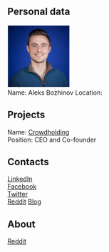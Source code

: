 ## Personal data
![ photo](../people/photo/aleks_bozhinov.png)  
Name:  Aleks Bozhinov
Location:
## Projects 
Name: [Crowdholding](../projects/crowdholding.md)  
Position: CEO and Co-founder
## Contacts
[LinkedIn]()  
[Facebook]()  
[Twitter]()  
[Reddit]()
[Blog]()
## About
[Reddit]()  